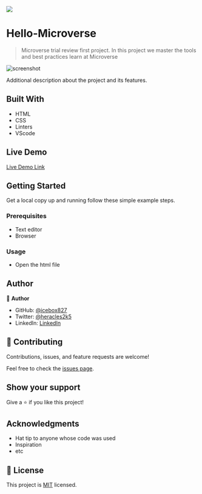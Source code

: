 ![](https://img.shields.io/badge/Microverse-blueviolet)

# Hello-Microverse

> Microverse trial review  first project. In this project we master the tools and best practices learn at Microverse

![screenshot](./app_screenshot.png)

Additional description about the project and its features.

## Built With

- HTML
- CSS
- Linters
- VScode

## Live Demo

[Live Demo Link](https://livedemo.com)

## Getting Started

Get a local copy up and running follow these simple example steps.

### Prerequisites

- Text editor
- Browser

### Usage

- Open the html file

## Author

👤 **Author**

- GitHub: [@icebox827](https://github.com/icebox827)
- Twitter: [@heracles2k5](https://twitter.com/@heracles2k5)
- LinkedIn: [LinkedIn](https://www.linkedin.com/in/denis-lafontant/)

## 🤝 Contributing

Contributions, issues, and feature requests are welcome!

Feel free to check the [issues page](../../issues/).

## Show your support

Give a ⭐️ if you like this project!

## Acknowledgments

- Hat tip to anyone whose code was used
- Inspiration
- etc

## 📝 License

This project is [MIT](./MIT.md) licensed.
